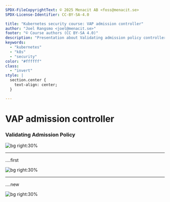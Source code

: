 ```yaml
---
SPDX-FileCopyrightText: © 2025 Menacit AB <foss@menacit.se>
SPDX-License-Identifier: CC-BY-SA-4.0

title: "Kubernetes security course: VAP admission controller"
author: "Joel Rangsmo <joel@menacit.se>"
footer: "© Course authors (CC BY-SA 4.0)"
description: "Presentation about Validating admission policy controller in Kubernetes"
keywords:
  - "kubernetes"
  - "k8s"
  - "security"
color: "#ffffff"
class:
  - "invert"
style: |
  section.center {
    text-align: center;
  }

---
```

<!-- _footer: "%ATTRIBUTION_PREFIX% Pelle Sten (CC BY 2.0)" -->
# VAP admission controller
### Validating Admission Policy

![bg right:30%](images/abandoned_factory_lift.jpg)

<!--
-->

---
<!-- _footer: "%ATTRIBUTION_PREFIX% Pelle Sten (CC BY 2.0)" -->
....first

![bg right:30%](images/abandoned_factory_lift.jpg)

<!--
-->

---
<!-- _footer: "%ATTRIBUTION_PREFIX% " -->
....new

![bg right:30%](images/.jpg)

<!--
-->
